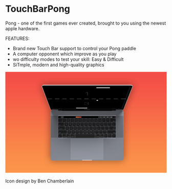 # TouchBarPong
Pong - one of the first games ever created, brought to you using the newest apple hardware.

FEATURES:
* Brand new Touch Bar support to control your Pong paddle
* A computer opponent which improve as you play
* wo difficulty modes to test your skill: Easy & Difficult
* SiTmple, modern and high-quality graphics


![Screenshot](AbovePong.jpg)

Icon design by Ben Chamberlain
